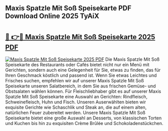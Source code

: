 ## Maxis Spatzle Mit Soß Speisekarte PDF Download Online 2025 TyAiX

# <h2><a href="http://gc8rmg1.nevu.top/?p=Maxis+Spatzle+Mit+So%c3%9f+Speisekarte">🔗 👉🔴 Maxis Spatzle Mit Soß Speisekarte 2025 PDF</a></h2>

[![Maxis Spatzle Mit Soß Speisekarte 2025 PDF](https://i.imgur.com/dBaPXMq.png)](http://gc8rmg1.nevu.top/?p=Maxis+Spatzle+Mit+So%c3%9f+Speisekarte)
Die Maxis Spatzle Mit Soß Speisekarte des Restaurants oder Cafés bietet nicht nur ein Menü mit Gerichten, sondern auch eine Gelegenheit für Sie, etwas zu finden, das für Ihren Geschmack köstlich und passend ist. Wenn Sie etwas Leichtes und Frisches suchen, empfehlen wir auf unserer Maxis Spatzle Mit Soß Speisekarte unseren Salatbereich, in dem Sie aus frischen Gemüse- und Obstsalaten wählen können. Für Fleischliebhaber gibt es auf unserer Maxis Spatzle Mit Soß Speisekarte eine Auswahl an Gerichten: Rindfleisch, Schweinefleisch, Huhn und Fisch. Unseren Auserwählten bieten wir exquisite Gerichte wie Schaschlik und Steak an, die auf einem alten, natürlichen Feuer zubereitet werden. Unsere Maxis Spatzle Mit Soß Speisekarte bietet eine große Auswahl an Desserts, von klassischen Torten und Kuchen bis hin zu exquisiten Crème Brûlée und Schokoladenstückchen.

